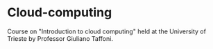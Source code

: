 # Cloud-computing
Course on "Introduction to cloud computing" held at the University of Trieste by Professor Giuliano Taffoni.

